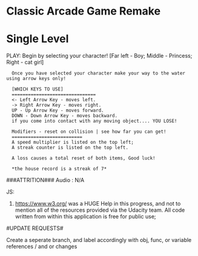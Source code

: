 Classic Arcade Game Remake
===============================
# Single Level



PLAY: Begin by selecting your character!
      [Far left - Boy; Middle - Princess; Right - cat girl]

      Once you have selected your character make your way to the water using arrow keys only!
      
      [WHICH KEYS TO USE]
      ===============================
      <- Left Arrow Key - moves left.
      -> Right Arrow Key - moves right.
      UP - Up Arrow Key - moves forward.
      DOWN - Down Arrow Key - moves backward.
      if you come into contact with any moving object.... YOU LOSE!

      Modifiers - reset on collision | see how far you can get!
      ==========================
      A speed multiplier is listed on the top left;
      A streak counter is listed on the top left. 
      
      A loss causes a total reset of both items, Good luck!

      *the house record is a streak of 7*


###ATTRITION###
Audio : N/A



JS: 
   1) https://www.w3.org/ was a HUGE Help in this progress, and not to mention all of the            resources provided via the Udacity team. 
         All code written from within this application is free for public use;



#UPDATE REQUESTS#

Create a seperate branch, and label accordingly with obj, func, or variable references / and or changes
